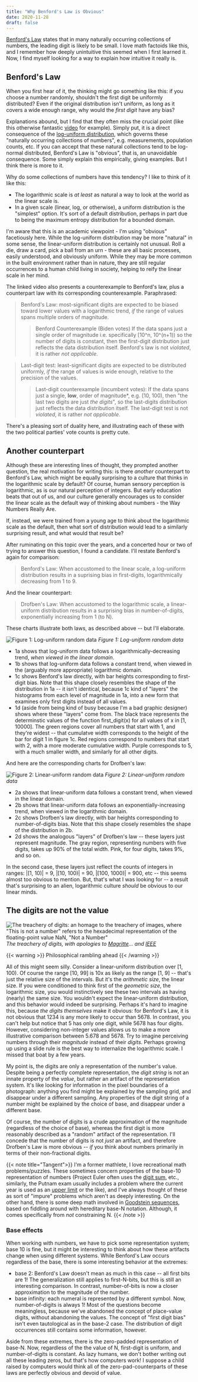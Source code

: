```yaml
---
title: "Why Benford's Law is Obvious"
date: 2020-11-28
draft: false
---
```


[Benford's Law](https://en.wikipedia.org/wiki/Benford%27s_law) states that in many naturally occurring collections of numbers, the leading digit is likely to be small. I love math factoids like this, and I remember how deeply unintuitive this seemed when I first learned it. Now, I find myself looking for a way to explain how intuitive it really is.

<!--more-->


## Benford's Law

When you first hear of it, the thinking might go something like this: if you choose a number randomly, shouldn't the first digit be uniformly distributed? Even if the original distribution isn't uniform, as long as it covers a wide enough range, why would the *first digit* have any bias?

Explanations abound, but I find that they often miss the crucial point (like this otherwise fantastic [video](https://youtu.be/etx0k1nLn78) for example). Simply put, it is a direct consequence of the [log-uniform distribution](https://en.wikipedia.org/wiki/Reciprocal_distribution), which governs these "naturally occurring collections of numbers", e.g. measurements, population counts, etc. If you can accept that these natural collections tend to be log-normal distributed, Benford's Law is "obvious", that is, an unavoidable consequence. Some simply explain this empirically, giving examples. But I think there is more to it.

Why do some collections of numbers have this tendency? I like to think of it like this:
- The logarithmic scale is *at least* as natural a way to look at the world as the linear scale is.
- In a given scale (linear, log, or otherwise), a uniform distribution is the "simplest" option. It's sort of a default distribution, perhaps in part due to being the maximum entropy distribution for a bounded domain.

I'm aware that this is an academic viewpoint - I'm using "obvious" facetiously here. While the log-uniform distribution may be more "natural" in some sense, the linear-uniform distribution is certainly not unusual. Roll a die, draw a card, pick a ball from an urn - these are all basic processes, easily understood, and obviously uniform. While they may be more common in the built environment rather than in nature, they are still regular occurrences to a human child living in society, helping to reify the linear scale in her mind.

The linked video also presents a counterexample to Benford's law, plus a counterpart law with its corresponding counterexample. Paraphrased:

> Benford's Law: most-significant digits are expected to be biased toward lower values with a logarithmic trend, *if* the range of values spans multiple orders of magnitude. 
>> Benford Counterexample (Biden votes) If the data spans just a single order of magnitude i.e. specifically [10^n, 10^(n+1)) so the number of digits is constant, then the first-digit distribution just reflects the data distribution itself. Benford's law is not *violated*, it is rather *not applicable*.

> Last-digit test: least-significant digits are expected to be distributed uniformly, *if* the range of values is wide enough, relative to the precision of the values. 
>>Last-digit counterexample (incumbent votes): If the data spans just a single, **low**, order of magnitude*, e.g. [10, 100), then "the last two digits are just *the digits*", so the last-digits distribution just reflects the data distribution itself. The last-digit test is not *violated*, it is rather *not applicable*.

There's a pleasing sort of duality here, and illustrating each of these with the two political parties' vote counts is pretty cute.


## Another counterpart

Although these are interesting lines of thought, they prompted another question, the real motivation for writing this: is there *another* counterpart to Benford's Law, which might be equally surprising to a culture that thinks in the logarithmic scale by default? Of course, human sensory perception is logarithmic, as is our natural perception of integers. But early education beats that out of us, and our culture generally encourages us to consider the linear scale as the default way of thinking about numbers - the Way Numbers Really Are.

If, instead, we were trained from a young age to think about the logarithmic scale as the default, then what sort of distribution would lead to a similarly surprising result, and what would that result be?

After ruminating on this topic over the years, and a concerted hour or two of trying to answer this question, I found a candidate. I'll restate Benford's again for comparison:

> Benford's Law: When accustomed to the linear scale, a log-uniform distribution results in a suprising bias in first-digits, logarithmically decreasing from 1 to 9.

And the linear counterpart:

> Drofben's Law: When accustomed to the logarithmic scale, a linear-uniform distribution results in a surprising bias in number-of-digits, exponentially increasing from 1 (to N).

These charts illustrate both laws, as described above -- but I'll elaborate.

![Figure 1: Log-uniform random data](/img/benford/figure1.png)
_Figure 1: Log-uniform random data_

- 1a shows that log-uniform data follows a logarithmically-decreasing trend, *when viewed in the linear domain*.
- 1b shows that log-uniform data follows a constant trend, when viewed in the (arguably more appropriate) logarithmic domain.
- 1c shows Benford's law directly, with bar heights corresponding to first-digit bias. Note that this shape closely resembles the shape of the distribution in 1a -- it isn't identical, because 1c kind of "layers" the histograms from each level of magnitude in 1a, into a new form that examines only first digits instead of all values.
- 1d (aside from being kind of busy because I'm a bad graphic designer) shows where these "layers" come from. The black trace represents the determinstic values of the function first_digit(x) for all values of x in [1, 10000]. The green regions cover all numbers that start with 1, and they're widest -- that cumulatve width corresponds to the height of the bar for digit 1 in figure 1c. Red regions correspond to numbers that start with 2, with a more moderate cumulative width. Purple corresponds to 5, with a much smaller width, and similarly for all other digits.

And here are the corresponding charts for Drofben's law:

![Figure 2: Linear-uniform random data](/img/benford/figure2.png)
_Figure 2: Linear-uniform random data_

- 2a shows that linear-uniform data follows a constant trend, when viewed in the linear domain.
- 2b shows that linear-uniform data follows an exponentially-increasing trend, when viewed in the logarithmic domain.
- 2c shows Drofben's law directly, with bar heights corresponding to number-of-digits bias. Note that this shape closely resembles the shape of the distribution in 2b.
- 2d shows the analogous "layers" of Drofben's law -- these layers just represent magnitude. The gray region, representing numbers with five digits, takes up 90% of the total width. Pink, for four digits, takes 9%, and so on.


In the second case, these layers just reflect the counts of integers in ranges: |[1, 10)| = 9, |[10, 100)| = 90, |[100, 1000)| = 900, etc -- this seems almost too obvious to mention. But, that's what I was looking for -- a result that's surprising to an alien, logarithmic culture *should* be obvious to our linear minds.


## The digits are not the value

![The treachery of digits: an homage to the treachery of images, where "This is not a number" refers to the hexadecimal representation of the floating-point value NaN, "Not a Number"](/img/benford/treachery-of-digits-hex.png)
_The treachery of digits, with apologies to [Magritte](https://en.wikipedia.org/wiki/The_Treachery_of_Images)... and [IEEE](https://en.wikipedia.org/wiki/NaN)_


{{< warning >}}
Philosophical rambling ahead
{{< /warning >}}

All of this might seem silly. Consider a linear-uniform distribution over [1, 100). Of course the range [10, 99] is 10x as likely as the range [1, 9] -- that's just the relative size of the intervals. But it's the *arithmetic size*, the linear size. If you were conditioned to think first of the *geometric size*, the logarithmic size, you would instinctively see these two intervals as having (nearly) the same size. You wouldn't expect the linear-uniform distribution, and this behavior would indeed be surprising. Perhaps it's hard to imagine this, because *the digits themselves* make it obvious: for Benford's Law, it is not obvious that 1234 is any more likely to occur than 5678. In contrast, you can't help but notice that 5 has only one digit, while 5678 has four digits. However, considering non-integer values allows us to make a more illustrative comparison between 5.678 and 5678. Try to imagine perceiving numbers through their *magnitude* instead of their *digits*. Perhaps growing up using a slide rule is the best way to internalize the logarithmic scale. I missed that boat by a few years.

My point is, the digits are only a representation of the number's value. Despite being a perfectly complete representation, the *digit string* is not an innate property of the *value*, but rather an artifact of the representation system. It's like looking for information in the pixel boundaries of a photograph: anything you find might be explained by the sampling grid, and disappear under a different sampling. Any properties of the digit string of a number might be explained by the choice of base, and disappear under a different base.

Of course, the number of digits is a crude approximation of the magnitude (regardless of the choice of base), whereas the first digit is more reasonably described as a "random" artifact of the representation. I'll concede that the number of digits is not *just* an artifact, and therefore Drofben's Law is more obvious -- *if* you think about numbers primarily in terms of their non-fractional digits.

{{< note title="Tangent">}}
I'm a former mathlete, I love recreational math problems/puzzles. These sometimes concern properties of the base-10 representation of numbers (Project Euler often uses the [digit sum](https://projecteuler.net/problem=20), etc., similarly, the Putnam exam usually includes a problem where the current year is used as an [upper limit](https://kskedlaya.org/putnam-archive/2019.pdf) or the like), and I've always thought of these as sort of "impure" problems which aren't as deeply interesting. On the other hand, there is some deep math involved in [Goodstein sequences](https://en.wikipedia.org/wiki/Goodstein%27s_theorem), based on fiddling around with hereditary base-N notation. Although, it comes specifically from *not* constraining N.
{{< /note >}}

### Base effects

When working with numbers, we have to pick some representation system; base 10 is fine, but it might be interesting to think about how these artifacts change when using different systems. While Benford's Law occurs regardless of the base, there is some interesting behavior at the extremes:

- base 2: Benford's Law doesn't mean as much in this case -- all first bits are 1! The generalization still applies to first-N-bits, but this is still an interesting comparison. In contrast, number-of-bits is now a closer approximation to the magnitude of the number.
- base infinity: each numeral is represented by a different symbol. Now, number-of-digits is always 1! Most of the questions become meaningless, because we've abandoned the concept of place-value digits, without abandoning the values. The concept of "first digit bias" isn't even tautological as in the base-2 case. The distribution of digit occurrences still contains some information, however.

Aside from these extremes, there is the zero-padded representation of base-N. Now, regardless of the the value of N, first-digit is uniform, and number-of-digits is constant. As lazy humans, we don't bother writing out all these leading zeros, but that's how computers work! I suppose a child raised by computers would think all of the zero-pad-counterparts of these laws are perfectly obvious and devoid of value.
